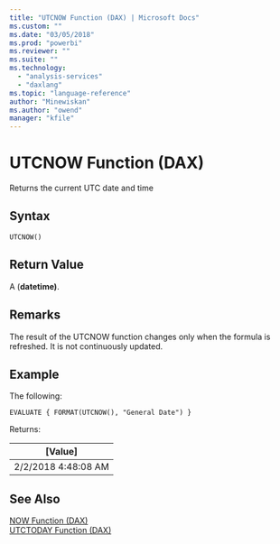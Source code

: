 ```yaml
---
title: "UTCNOW Function (DAX) | Microsoft Docs"
ms.custom: ""
ms.date: "03/05/2018"
ms.prod: "powerbi"
ms.reviewer: ""
ms.suite: ""
ms.technology: 
  - "analysis-services"
  - "daxlang"
ms.topic: "language-reference"
author: "Minewiskan"
ms.author: "owend"
manager: "kfile"
---
```

# UTCNOW Function (DAX)
Returns the current UTC date and time
  
## Syntax  
  
```  
UTCNOW()  
```  
  
## Return Value  
A (**datetime)**.  
  
## Remarks  

The result of the UTCNOW function changes only when the formula is refreshed. It is not continuously updated. 
  
## Example  
The following:
  
```  
EVALUATE { FORMAT(UTCNOW(), "General Date") } 
```  

Returns:

|[Value]  |
|---------|
|2/2/2018 4:48:08 AM    |


## See Also  
[NOW Function &#40;DAX&#41;](now-function-dax.md)  
[UTCTODAY Function &#40;DAX&#41;](utctoday-function-dax.md)  
  
